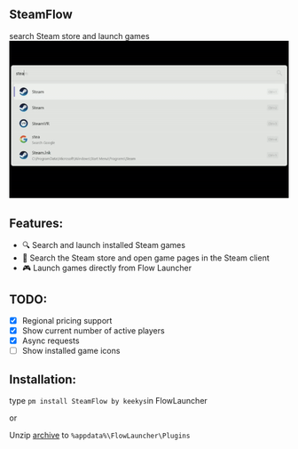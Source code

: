 ## SteamFlow
search Steam store and launch games
![peenar](assets/peenar.gif)

## Features:
- 🔍 Search and launch installed Steam games
- 🛒 Search the Steam store and open game pages in the Steam client
- 🎮 Launch games directly from Flow Launcher

## TODO:
- [x] Regional pricing support
- [x] Show current number of active players
- [x] Async requests
- [ ] Show installed game icons

## Installation:
type `pm install SteamFlow by keekys`in FlowLauncher

or

Unzip [archive](https://github.com/keekyslusus/SteamFlow/releases/latest) to `%appdata%\FlowLauncher\Plugins`
